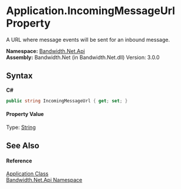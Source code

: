 ﻿# Application.IncomingMessageUrl Property 
 

A URL where message events will be sent for an inbound message.

**Namespace:**&nbsp;<a href ="N_Bandwidth_Net_Api.md">Bandwidth.Net.Api</a><br />**Assembly:**&nbsp;Bandwidth.Net (in Bandwidth.Net.dll) Version: 3.0.0

## Syntax

**C#**<br />
``` C#
public string IncomingMessageUrl { get; set; }
```


#### Property Value
Type: <a href="http://msdn2.microsoft.com/en-us/library/s1wwdcbf" target="_blank">String</a>

## See Also


#### Reference
<a href ="T_Bandwidth_Net_Api_Application.md">Application Class</a><br /><a href ="N_Bandwidth_Net_Api.md">Bandwidth.Net.Api Namespace</a><br />